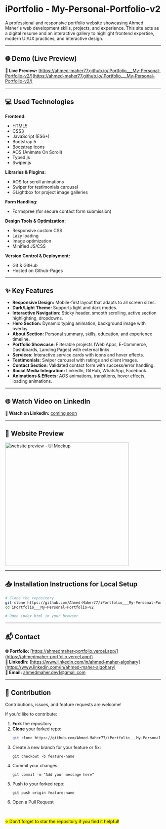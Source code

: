 # iPortfolio - My-Personal-Portfolio-v2

A professional and responsive portfolio website showcasing Ahmed Maher's web development skills, projects, and experience. This site acts as a digital resume and an interactive gallery to highlight frontend expertise, modern UI/UX practices, and interactive design.

---

## 🌐 Demo (Live Preview)

**🔗 Live Preview:** [https://ahmed-maher77.github.io/iPortfolio___My-Personal-Portfolio-v2/](https://ahmed-maher77.github.io/iPortfolio___My-Personal-Portfolio-v2/)

---

## 💻 Used Technologies

**Frontend:**
- HTML5
- CSS3
- JavaScript (ES6+)
- Bootstrap 5
- Bootstrap Icons
- AOS (Animate On Scroll)
- Typed.js
- Swiper.js

**Libraries & Plugins:**
- AOS for scroll animations
- Swiper for testimonials carousel
- GLightbox for project image galleries

**Form Handling:**
- Formspree (for secure contact form submission)

**Design Tools & Optimization:**
- Responsive custom CSS
- Lazy loading
- Image optimization
- Minified JS/CSS

**Version Control & Deployment:**
- Git & GitHub
- Hosted on Github-Pages

---

## ✨ Key Features

- **Responsive Design:** Mobile-first layout that adapts to all screen sizes.
- **Dark/Light Theme:** Supports light and dark modes.
- **Interactive Navigation:** Sticky header, smooth scrolling, active section highlighting, dropdowns.
- **Hero Section:** Dynamic typing animation, background image with overlay.
- **About Section:** Personal summary, skills, education, and experience timeline.
- **Portfolio Showcase:** Filterable projects (Web Apps, E-Commerce, Dashboards, Landing Pages) with external links.
- **Services:** Interactive service cards with icons and hover effects.
- **Testimonials:** Swiper carousel with ratings and client images.
- **Contact Section:** Validated contact form with success/error handling.
- **Social Media Integration:** LinkedIn, GitHub, WhatsApp, Facebook.
- **Animations & Effects:** AOS animations, transitions, hover effects, loading animations.

---

## 🌐 Watch Video on LinkedIn

**🎥 Watch on LinkedIn:** [coming soon]()

---

## 👀 Website Preview

<a href="https://ahmed-maher77.github.io/iPortfolio___My-Personal-Portfolio-v2/" title="demo">
  <img src="https://github.com/user-attachments/assets/63e93514-d847-427c-8402-e6954bb23035" alt="website preview - UI Mockup" width="400">
</a>

---

## 📥 Installation Instructions for Local Setup

```bash
# Clone the repository
git clone https://github.com/Ahmed-Maher77/iPortfolio___My-Personal-Portfolio-v2.git
cd iPortfolio___My-Personal-Portfolio-v2

# Open index.html in your browser
```

---

## 📬 Contact

**🌐 Portfolio:** [https://ahmedmaher-portfolio.vercel.app/](https://ahmedmaher-portfolio.vercel.app/)  
**💼 LinkedIn:** [https://www.linkedin.com/in/ahmed-maher-algohary](https://www.linkedin.com/in/ahmed-maher-algohary)  
**📧 Email:** [ahmedmaher.dev1@gmail.com](mailto:ahmedmaher.dev1@gmail.com)

---

## 🤝 Contribution

Contributions, issues, and feature requests are welcome!

If you'd like to contribute:

1. **Fork** the repository  
2. **Clone** your forked repo:
   ```bash
   git clone https://github.com/Ahmed-Maher77/iPortfolio___My-Personal-Portfolio-v2.git
   ```
3. Create a new branch for your feature or fix:
   ```
   git checkout -b feature-name
   ```
4. Commit your changes:
   ```
   git commit -m "Add your message here"
   ```
5. Push to your forked repo:
   ```
   git push origin feature-name
   ```
6. Open a Pull Request

<br/>

<mark>⭐ Don’t forget to star the repository if you find it helpful!</mark>
